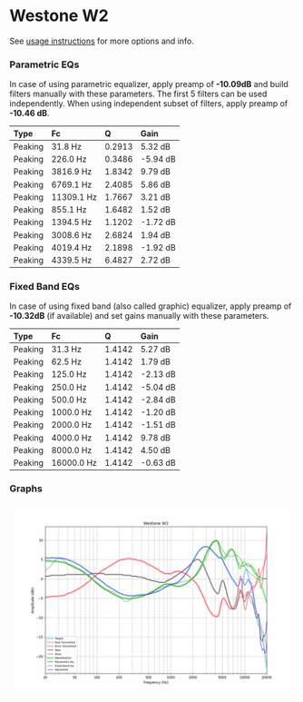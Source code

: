 # Westone W2
See [usage instructions](https://github.com/jaakkopasanen/AutoEq#usage) for more options and info.

### Parametric EQs
In case of using parametric equalizer, apply preamp of **-10.09dB** and build filters manually
with these parameters. The first 5 filters can be used independently.
When using independent subset of filters, apply preamp of **-10.46 dB**.

| Type    | Fc         |      Q | Gain     |
|:--------|:-----------|:-------|:---------|
| Peaking | 31.8 Hz    | 0.2913 | 5.32 dB  |
| Peaking | 226.0 Hz   | 0.3486 | -5.94 dB |
| Peaking | 3816.9 Hz  | 1.8342 | 9.79 dB  |
| Peaking | 6769.1 Hz  | 2.4085 | 5.86 dB  |
| Peaking | 11309.1 Hz | 1.7667 | 3.21 dB  |
| Peaking | 855.1 Hz   | 1.6482 | 1.52 dB  |
| Peaking | 1394.5 Hz  | 1.1202 | -1.72 dB |
| Peaking | 3008.6 Hz  | 2.6824 | 1.94 dB  |
| Peaking | 4019.4 Hz  | 2.1898 | -1.92 dB |
| Peaking | 4339.5 Hz  | 6.4827 | 2.72 dB  |

### Fixed Band EQs
In case of using fixed band (also called graphic) equalizer, apply preamp of **-10.32dB**
(if available) and set gains manually with these parameters.

| Type    | Fc         |      Q | Gain     |
|:--------|:-----------|:-------|:---------|
| Peaking | 31.3 Hz    | 1.4142 | 5.27 dB  |
| Peaking | 62.5 Hz    | 1.4142 | 1.79 dB  |
| Peaking | 125.0 Hz   | 1.4142 | -2.13 dB |
| Peaking | 250.0 Hz   | 1.4142 | -5.04 dB |
| Peaking | 500.0 Hz   | 1.4142 | -2.84 dB |
| Peaking | 1000.0 Hz  | 1.4142 | -1.20 dB |
| Peaking | 2000.0 Hz  | 1.4142 | -1.51 dB |
| Peaking | 4000.0 Hz  | 1.4142 | 9.78 dB  |
| Peaking | 8000.0 Hz  | 1.4142 | 4.50 dB  |
| Peaking | 16000.0 Hz | 1.4142 | -0.63 dB |

### Graphs
![](./Westone%20W2.png)